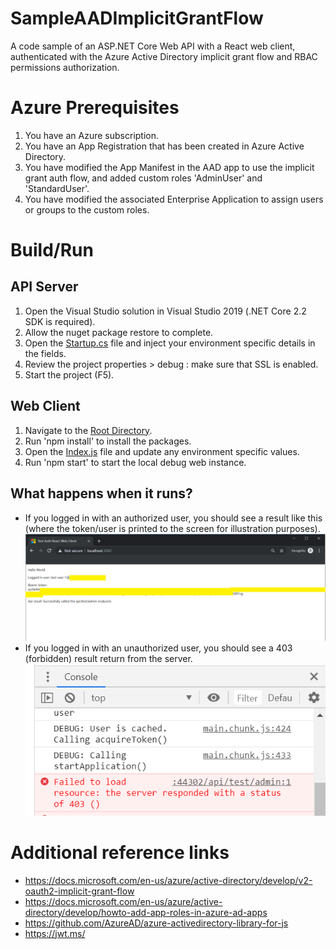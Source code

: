 # SampleAADImplicitGrantFlow
A code sample of an ASP.NET Core Web API with a React web client, authenticated with the Azure Active Directory implicit grant flow and RBAC permissions authorization.

# Azure Prerequisites
1. You have an Azure subscription.
2. You have an App Registration that has been created in Azure Active Directory.
3. You have modified the App Manifest in the AAD app to use the implicit grant auth flow, and added custom roles 'AdminUser' and 'StandardUser'.
4. You have modified the associated Enterprise Application to assign users or groups to the custom roles.

# Build/Run

## API Server
1. Open the Visual Studio solution in Visual Studio 2019 (.NET Core 2.2 SDK is required).
2. Allow the nuget package restore to complete.
3. Open the [Startup.cs](https://github.com/keithbabinec/SampleAADImplicitGrantFlow/blob/master/TestAuthAspNetCoreApi/Startup.cs) file and inject your environment specific details in the fields. 
4. Review the project properties > debug : make sure that SSL is enabled.
5. Start the project (F5).

## Web Client
1. Navigate to the [Root Directory](https://github.com/keithbabinec/SampleAADImplicitGrantFlow/tree/master/TestAuthReactWebClient).
2. Run 'npm install' to install the packages.
3. Open the [Index.js](https://github.com/keithbabinec/SampleAADImplicitGrantFlow/blob/master/TestAuthReactWebClient/src/index.js) file and update any environment specific values.
4. Run 'npm start' to start the local debug web instance. 

## What happens when it runs?
* If you logged in with an authorized user, you should see a result like this (where the token/user is printed to the screen for illustration purposes).
![Successful Auth Result](images/test-run.PNG?raw=true "Screenshot: Successful Auth Result")
* If you logged in with an unauthorized user, you should see a 403 (forbidden) result return from the server. 
![Unauthorized Result](images/403-result.PNG?raw=true "Screenshot: Unauthorized Result")

# Additional reference links
* https://docs.microsoft.com/en-us/azure/active-directory/develop/v2-oauth2-implicit-grant-flow
* https://docs.microsoft.com/en-us/azure/active-directory/develop/howto-add-app-roles-in-azure-ad-apps
* https://github.com/AzureAD/azure-activedirectory-library-for-js
* https://jwt.ms/
